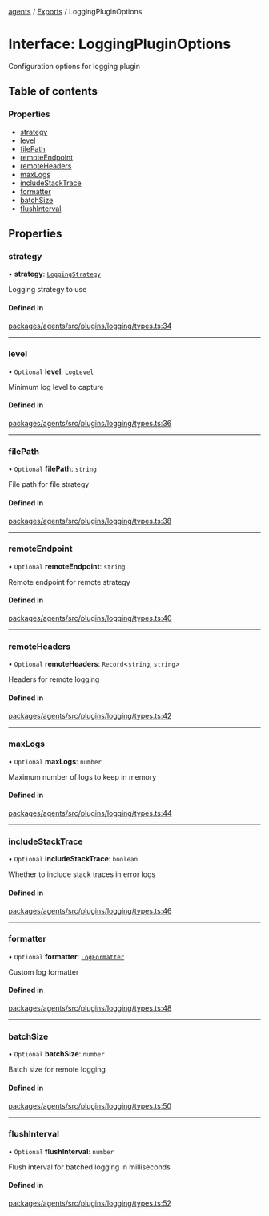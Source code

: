<!-- 
 ⚠️  AUTO-GENERATED FILE - DO NOT EDIT MANUALLY
 This file is automatically generated by scripts/docs-generator.js
 To make changes, edit the source TypeScript files or update the generator script
-->

[agents](../../) / [Exports](../modules) / LoggingPluginOptions

# Interface: LoggingPluginOptions

Configuration options for logging plugin

## Table of contents

### Properties

- [strategy](LoggingPluginOptions#strategy)
- [level](LoggingPluginOptions#level)
- [filePath](LoggingPluginOptions#filepath)
- [remoteEndpoint](LoggingPluginOptions#remoteendpoint)
- [remoteHeaders](LoggingPluginOptions#remoteheaders)
- [maxLogs](LoggingPluginOptions#maxlogs)
- [includeStackTrace](LoggingPluginOptions#includestacktrace)
- [formatter](LoggingPluginOptions#formatter)
- [batchSize](LoggingPluginOptions#batchsize)
- [flushInterval](LoggingPluginOptions#flushinterval)

## Properties

### strategy

• **strategy**: [`LoggingStrategy`](../modules#loggingstrategy)

Logging strategy to use

#### Defined in

[packages/agents/src/plugins/logging/types.ts:34](https://github.com/woojubb/robota/blob/d84cd2e1e6915e9f7e9aff8f9b06df02e55c139b/packages/agents/src/plugins/logging/types.ts#L34)

___

### level

• `Optional` **level**: [`LogLevel`](../modules#loglevel)

Minimum log level to capture

#### Defined in

[packages/agents/src/plugins/logging/types.ts:36](https://github.com/woojubb/robota/blob/d84cd2e1e6915e9f7e9aff8f9b06df02e55c139b/packages/agents/src/plugins/logging/types.ts#L36)

___

### filePath

• `Optional` **filePath**: `string`

File path for file strategy

#### Defined in

[packages/agents/src/plugins/logging/types.ts:38](https://github.com/woojubb/robota/blob/d84cd2e1e6915e9f7e9aff8f9b06df02e55c139b/packages/agents/src/plugins/logging/types.ts#L38)

___

### remoteEndpoint

• `Optional` **remoteEndpoint**: `string`

Remote endpoint for remote strategy

#### Defined in

[packages/agents/src/plugins/logging/types.ts:40](https://github.com/woojubb/robota/blob/d84cd2e1e6915e9f7e9aff8f9b06df02e55c139b/packages/agents/src/plugins/logging/types.ts#L40)

___

### remoteHeaders

• `Optional` **remoteHeaders**: `Record`\<`string`, `string`\>

Headers for remote logging

#### Defined in

[packages/agents/src/plugins/logging/types.ts:42](https://github.com/woojubb/robota/blob/d84cd2e1e6915e9f7e9aff8f9b06df02e55c139b/packages/agents/src/plugins/logging/types.ts#L42)

___

### maxLogs

• `Optional` **maxLogs**: `number`

Maximum number of logs to keep in memory

#### Defined in

[packages/agents/src/plugins/logging/types.ts:44](https://github.com/woojubb/robota/blob/d84cd2e1e6915e9f7e9aff8f9b06df02e55c139b/packages/agents/src/plugins/logging/types.ts#L44)

___

### includeStackTrace

• `Optional` **includeStackTrace**: `boolean`

Whether to include stack traces in error logs

#### Defined in

[packages/agents/src/plugins/logging/types.ts:46](https://github.com/woojubb/robota/blob/d84cd2e1e6915e9f7e9aff8f9b06df02e55c139b/packages/agents/src/plugins/logging/types.ts#L46)

___

### formatter

• `Optional` **formatter**: [`LogFormatter`](LogFormatter)

Custom log formatter

#### Defined in

[packages/agents/src/plugins/logging/types.ts:48](https://github.com/woojubb/robota/blob/d84cd2e1e6915e9f7e9aff8f9b06df02e55c139b/packages/agents/src/plugins/logging/types.ts#L48)

___

### batchSize

• `Optional` **batchSize**: `number`

Batch size for remote logging

#### Defined in

[packages/agents/src/plugins/logging/types.ts:50](https://github.com/woojubb/robota/blob/d84cd2e1e6915e9f7e9aff8f9b06df02e55c139b/packages/agents/src/plugins/logging/types.ts#L50)

___

### flushInterval

• `Optional` **flushInterval**: `number`

Flush interval for batched logging in milliseconds

#### Defined in

[packages/agents/src/plugins/logging/types.ts:52](https://github.com/woojubb/robota/blob/d84cd2e1e6915e9f7e9aff8f9b06df02e55c139b/packages/agents/src/plugins/logging/types.ts#L52)
